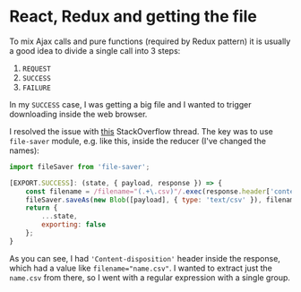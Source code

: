 # React, Redux and getting the file

To mix Ajax calls and pure functions (required by Redux pattern) it is usually a good idea to divide a single call into 3 steps:
1. `REQUEST`
2. `SUCCESS`
3. `FAILURE`

In my `SUCCESS` case, I was getting a big file and I wanted to trigger downloading inside the web browser.

I resolved the issue with [this](https://stackoverflow.com/questions/40377541/react-redux-download-file) StackOverflow thread. The key was to use `file-saver` module, e.g. like this, inside the reducer (I've changed the names):
```javascript
import fileSaver from 'file-saver';

[EXPORT.SUCCESS]: (state, { payload, response }) => {
    const filename = /filename="(.+\.csv)"/.exec(response.header['content-disposition'])[1];
    fileSaver.saveAs(new Blob([payload], { type: 'text/csv' }), filename);
    return {
        ...state,
        exporting: false
    };
}
```

As you can see, I had `'Content-disposition'` header inside the response, which had a value like `filename="name.csv"`. I wanted to extract just the `name.csv` from there, so I went with a regular expression with a single group.
